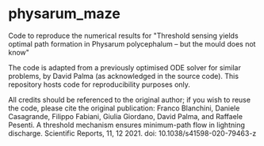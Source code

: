 # physarum_maze
Code to reproduce the numerical results for "Threshold sensing yields optimal path formation in Physarum polycephalum – but the mould does not know"

The code is adapted from a previously optimised ODE solver for similar problems, by David Palma (as acknowledged in the source code). This repository hosts code for reproducibility purposes only. 

All credits should be referenced to the original author; if you wish to reuse the code, please cite the original publication: 
Franco Blanchini, Daniele Casagrande, Filippo Fabiani, Giulia Giordano, David Palma, and Raffaele Pesenti. A threshold mechanism ensures minimum-path flow in lightning discharge. Scientific Reports, 11, 12 2021. doi: 10.1038/s41598-020-79463-z
